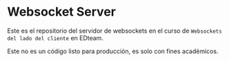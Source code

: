 # Websocket Server

Este es el repositorio del servidor de websockets en el curso de `Websockets del lado del cliente` en EDteam.

Este no es un código listo para producción, es solo con fines académicos.
